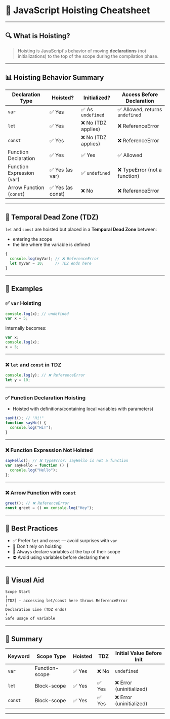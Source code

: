 
# 📌 JavaScript Hoisting Cheatsheet

---

## 🔍 What is Hoisting?

> Hoisting is JavaScript's behavior of moving **declarations** (not initializations) to the top of the scope during the compilation phase.

---

## 📊 Hoisting Behavior Summary

| Declaration Type     | Hoisted? | Initialized?        | Access Before Declaration        |
|----------------------|----------|----------------------|----------------------------------|
| `var`                | ✅ Yes   | ✅ As `undefined`    | ✅ Allowed, returns `undefined`  |
| `let`                | ✅ Yes   | ❌ No (TDZ applies)  | ❌ ReferenceError                |
| `const`              | ✅ Yes   | ❌ No (TDZ applies)  | ❌ ReferenceError                |
| Function Declaration | ✅ Yes   | ✅ Yes               | ✅ Allowed                       |
| Function Expression (`var`) | ✅ Yes (as var) | ✅ `undefined` | ❌ TypeError (not a function)  |
| Arrow Function (`const`)    | ✅ Yes (as const) | ❌ No           | ❌ ReferenceError                |

---

## 🧠 Temporal Dead Zone (TDZ)

`let` and `const` are hoisted but placed in a **Temporal Dead Zone** between:
- entering the scope
- the line where the variable is defined

```js
{
  console.log(myVar); // ❌ ReferenceError
  let myVar = 10;     // TDZ ends here
}
```

---

## 🧪 Examples

### ✅ `var` Hoisting

```js
console.log(x); // undefined
var x = 5;
```

Internally becomes:

```js
var x;
console.log(x);
x = 5;
```

---

### ❌ `let` and `const` in TDZ

```js
console.log(y); // ❌ ReferenceError
let y = 10;
```

---

### ✅ Function Declaration Hoisting
- Hoisted with definitions(containing local variables with parameters)

```js
sayHi(); // "Hi!"
function sayHi() {
  console.log("Hi!");
}
```

---

### ❌ Function Expression Not Hoisted

```js
sayHello(); // ❌ TypeError: sayHello is not a function
var sayHello = function () {
  console.log("Hello");
};
```

---

### ❌ Arrow Function with `const`

```js
greet(); // ❌ ReferenceError
const greet = () => console.log("Hey");
```

---

## 🧩 Best Practices

- ✅ Prefer `let` and `const` — avoid surprises with `var`
- 🚫 Don't rely on hoisting
- 🧼 Always declare variables at the top of their scope
- ⛔ Avoid using variables before declaring them

---

## 🧭 Visual Aid

```plaintext
Scope Start
↓
[TDZ] — accessing let/const here throws ReferenceError
↓
Declaration Line (TDZ ends)
↓
Safe usage of variable
```

---

## 🧾 Summary

| Keyword  | Scope Type     | Hoisted | TDZ  | Initial Value Before Init |
|----------|----------------|---------|------|----------------------------|
| `var`    | Function-scope | ✅ Yes  | ❌ No | `undefined`                |
| `let`    | Block-scope    | ✅ Yes  | ✅ Yes | ❌ Error (uninitialized)   |
| `const`  | Block-scope    | ✅ Yes  | ✅ Yes | ❌ Error (uninitialized)   |

---